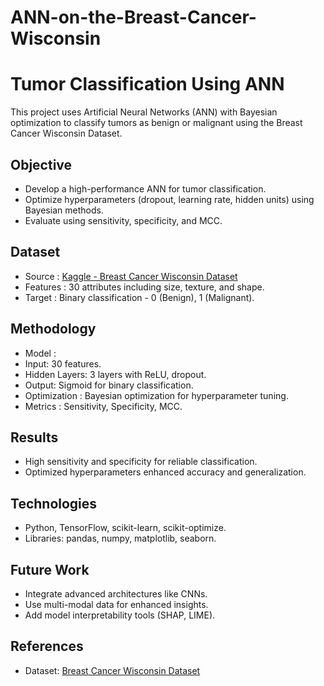 # ANN-on-the-Breast-Cancer-Wisconsin
# Tumor Classification Using ANN

This project uses Artificial Neural Networks (ANN) with Bayesian
optimization to classify tumors as benign or malignant using the
Breast Cancer Wisconsin Dataset.

## Objective
- Develop a high-performance ANN for tumor classification.
- Optimize hyperparameters (dropout, learning rate, hidden units)
using Bayesian methods.
- Evaluate using sensitivity, specificity, and MCC.

## Dataset
-   Source  : [Kaggle - Breast Cancer Wisconsin
Dataset](https://www.kaggle.com/code/nadaemad2002/breastcancer-wisconsin)
-   Features  : 30 attributes including size, texture, and shape.
-   Target  : Binary classification - 0 (Benign), 1 (Malignant).

## Methodology
-   Model  :
  - Input: 30 features.
  - Hidden Layers: 3 layers with ReLU, dropout.
  - Output: Sigmoid for binary classification.
-   Optimization  : Bayesian optimization for hyperparameter tuning.
-   Metrics  : Sensitivity, Specificity, MCC.

## Results
- High sensitivity and specificity for reliable classification.
- Optimized hyperparameters enhanced accuracy and generalization.

## Technologies
- Python, TensorFlow, scikit-learn, scikit-optimize.
- Libraries: pandas, numpy, matplotlib, seaborn.

## Future Work
- Integrate advanced architectures like CNNs.
- Use multi-modal data for enhanced insights.
- Add model interpretability tools (SHAP, LIME).

## References
- Dataset: [Breast Cancer Wisconsin
Dataset](https://www.kaggle.com/code/nadaemad2002/breastcancer-wisconsin)
